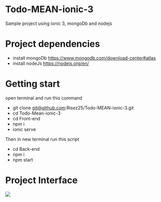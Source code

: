 # Todo-MEAN-ionic-3
Sample project using ionic 3, mongoDb and nodejs

# Project dependencies
- install mongoDb https://www.mongodb.com/download-center#atlas
- install nodeJs https://nodejs.org/en/

# Getting start
open terminal and run this command
- git clone git@github.com:Risez25/Todo-MEAN-ionic-3.git
- cd Todo-Mean-ionic-3
- cd Front-end
- npm i
- ionic serve

Then in new terminal run this script

- cd Back-end
- npm i
- npm start

# Project Interface
![](https://user-images.githubusercontent.com/22849627/31091391-6806ca1c-a7dd-11e7-9d22-0895c90edbde.gif)
